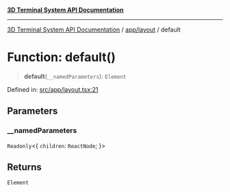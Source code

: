 [**3D Terminal System API Documentation**](../../../README.md)

***

[3D Terminal System API Documentation](../../../README.md) / [app/layout](../README.md) / default

# Function: default()

> **default**(`__namedParameters`): `Element`

Defined in: [src/app/layout.tsx:21](https://github.com/Dicommunitas/ThreeJS_Terminal_3D/blob/1e74b7c848780edcc8caac62c0023b31b5be34f5/src/app/layout.tsx#L21)

## Parameters

### \_\_namedParameters

`Readonly`\<\{ `children`: `ReactNode`; \}\>

## Returns

`Element`
